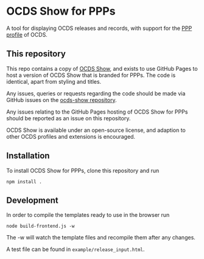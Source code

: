 # OCDS Show for PPPs

A tool for displaying OCDS releases and records, with support for the [PPP profile](http://standard.open-contracting.org/profiles/ppp/latest/en/) of OCDS.

## This repository

This repo contains a copy of [OCDS Show](https://github.com/open-contracting/ocds-show), and exists to use GitHub Pages to host a version of OCDS Show that is branded for PPPs. The code is identical, apart from styling and titles.

Any issues, queries or requests regarding the code should be made via GitHub issues on the [ocds-show repository](https://github.com/open-contracting/ocds-show/issues).

Any issues relating to the GitHub Pages hosting of OCDS Show for PPPs should be reported as an issue on this repository.

OCDS Show is available under an open-source license, and adaption to other OCDS profiles and extensions is encouraged.

## Installation

To install OCDS Show for PPPs, clone this repository and run

`npm install .`

## Development

In order to compile the templates ready to use in the browser run

`node build-frontend.js -w`

The -w will watch the template files and recompile them after any changes.

A test file can be found in `example/release_input.html`.
